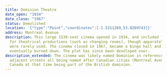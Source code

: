 ```yaml
---
title: Dominion Theatre
date_open: "1934"
date_close: "1967"
status: Demolished
location: '{"type":"Point","coordinates":[-1.5311269,53.8269743]}'
address: Montreal Avenue
description: This large 1539-seat cinema opened in 1934, and included facilities
  for theatrical productions (such as changing rooms), though apparately they
  were rarely used. The cinema closed in 1967, became a bingo hall and
  eventually burned down. The plot has since been developed over.
description_extended: The cinema was likely named Dominion in reference to the
  adjacent streets all being named after Canadian cities (Montreal Avenue etc);
  Canada at that time being part of the British dominion.
---
```

